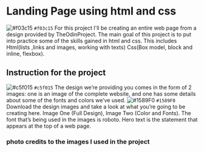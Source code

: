 # Landing Page using html and css
![#f03c15](https://via.placeholder.com/15/f03c15/f03c15.png) `#f03c15` 
For this project I'll be creating an entire web page from a design provided by TheOdinProject. The main goal of this project is to put into practice some of the skills gained in html and css. This includes Html(lists ,links and images, working with texts) Css(Box model, block and inline, flexbox).
## Instruction for the project
![#c5f015](https://via.placeholder.com/15/c5f015/c5f015.png) `#c5f015`
The design we’re providing you comes in the form of 2 images: one is an image of the complete website, and one has some details about some of the fonts and colors we’ve used.
![#1589F0](https://via.placeholder.com/15/1589F0/1589F0.png) `#1589F0`
Download the design images and take a look at what you’re going to be creating here. Image One (Full Design), Image Two (Color and Fonts).
The font that’s being used in the images is roboto.
Hero text is the statement that appears at the top of a web page.
### photo credits to the images I used in the project
